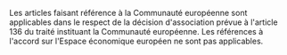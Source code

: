   
 Les articles faisant référence à la Communauté européenne sont applicables dans le respect de la décision d'association prévue à l'article 136 du traité instituant la Communauté européenne. Les références à l'accord sur l'Espace économique européen ne sont pas applicables.  

  

